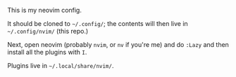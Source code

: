This is my neovim config.

It should be cloned to `~/.config/`; the contents will then live in `~/.config/nvim/` (this repo.)

Next, open neovim (probably `nvim`, or `nv` if you're me) and do `:Lazy` and then install all the plugins with `I`.

Plugins live in `~/.local/share/nvim/`.
